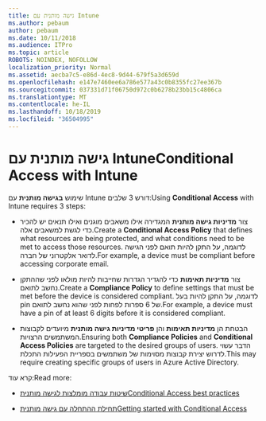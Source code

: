 ```yaml
---
title: גישה מותנית עם Intune
ms.author: pebaum
author: pebaum
ms.date: 10/11/2018
ms.audience: ITPro
ms.topic: article
ROBOTS: NOINDEX, NOFOLLOW
localization_priority: Normal
ms.assetid: aecba7c5-e86d-4ec8-9d44-679f5a3d659d
ms.openlocfilehash: e147e7460ee6a786e577a43c0b8355fc27ee367b
ms.sourcegitcommit: 037331d71f06750d972c0b6278b23bb15c4806ca
ms.translationtype: MT
ms.contentlocale: he-IL
ms.lasthandoff: 10/18/2019
ms.locfileid: "36504995"
---
```

# <a name="conditional-access-with-intune"></a><span data-ttu-id="e0643-102">גישה מותנית עם Intune</span><span class="sxs-lookup"><span data-stu-id="e0643-102">Conditional Access with Intune</span></span>

<span data-ttu-id="e0643-103">שימוש **בגישה מותנית** עם Intune דורש 3 שלבים:</span><span class="sxs-lookup"><span data-stu-id="e0643-103">Using **Conditional Access** with Intune requires 3 steps:</span></span> 
  
- <span data-ttu-id="e0643-104">צור **מדיניות גישה מותנית** המגדירה אילו משאבים מוגנים ואילו תנאים יש להכיר כדי לגשת למשאבים אלה.</span><span class="sxs-lookup"><span data-stu-id="e0643-104">Create a **Conditional Access Policy** that defines what resources are being protected, and what conditions need to be met to access those resources.</span></span> <span data-ttu-id="e0643-105">לדוגמה, על התקן להיות תואם לפני הגישה לדואר אלקטרוני של חברה.</span><span class="sxs-lookup"><span data-stu-id="e0643-105">For example, a device must be compliant before accessing corporate email.</span></span> 
    
- <span data-ttu-id="e0643-106">צור **מדיניות תאימות** כדי להגדיר הגדרות שחייבות להיות מולאו לפני שההתקן נחשב לתואם.</span><span class="sxs-lookup"><span data-stu-id="e0643-106">Create a **Compliance Policy** to define settings that must be met before the device is considered compliant.</span></span> <span data-ttu-id="e0643-107">לדוגמה, על התקן להיות בעל pin של 6 ספרות לפחות לפני שהוא נחשב לתואם.</span><span class="sxs-lookup"><span data-stu-id="e0643-107">For example, a device must have a pin of at least 6 digits before it is considered compliant.</span></span> 
    
- <span data-ttu-id="e0643-108">הבטחת הן **מדיניות תאימות** והן **פריטי מדיניות גישה מותנית** מיועדים לקבוצות המשתמשים הרצויות.</span><span class="sxs-lookup"><span data-stu-id="e0643-108">Ensuring both **Compliance Policies** and **Conditional Access Policies** are targeted to the desired groups of users.</span></span> <span data-ttu-id="e0643-109">הדבר עשוי לדרוש יצירת קבוצות מסוימות של משתמשים בספריית הפעילות התכלת.</span><span class="sxs-lookup"><span data-stu-id="e0643-109">This may require creating specific groups of users in Azure Active Directory.</span></span> 
    
<span data-ttu-id="e0643-110">קרא עוד:</span><span class="sxs-lookup"><span data-stu-id="e0643-110">Read more:</span></span>
  
- [<span data-ttu-id="e0643-111">שיטות עבודה מומלצות לגישה מותנית</span><span class="sxs-lookup"><span data-stu-id="e0643-111">Conditional Access best practices</span></span>](https://docs.microsoft.com/azure/active-directory/conditional-access/best-practices)
    
- [<span data-ttu-id="e0643-112">תחילת ההתחלה עם גישה מותנית</span><span class="sxs-lookup"><span data-stu-id="e0643-112">Getting started with Conditional Access </span></span>](https://docs.microsoft.com/azure/active-directory/active-directory-conditional-access-azure-portal-get-started)
    

